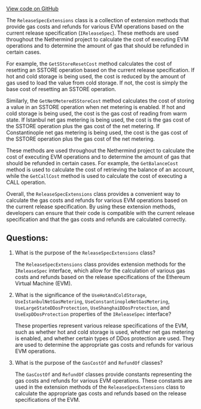 [View code on GitHub](https://github.com/nethermindeth/nethermind/Nethermind.Evm/ReleaseSpecExtensions.cs)

The `ReleaseSpecExtensions` class is a collection of extension methods that provide gas costs and refunds for various EVM operations based on the current release specification (`IReleaseSpec`). These methods are used throughout the Nethermind project to calculate the cost of executing EVM operations and to determine the amount of gas that should be refunded in certain cases.

For example, the `GetSStoreResetCost` method calculates the cost of resetting an SSTORE operation based on the current release specification. If hot and cold storage is being used, the cost is reduced by the amount of gas used to load the value from cold storage. If not, the cost is simply the base cost of resetting an SSTORE operation.

Similarly, the `GetNetMeteredSStoreCost` method calculates the cost of storing a value in an SSTORE operation when net metering is enabled. If hot and cold storage is being used, the cost is the gas cost of reading from warm state. If Istanbul net gas metering is being used, the cost is the gas cost of the SSTORE operation plus the gas cost of the net metering. If Constantinople net gas metering is being used, the cost is the gas cost of the SSTORE operation plus the gas cost of the net metering.

These methods are used throughout the Nethermind project to calculate the cost of executing EVM operations and to determine the amount of gas that should be refunded in certain cases. For example, the `GetBalanceCost` method is used to calculate the cost of retrieving the balance of an account, while the `GetCallCost` method is used to calculate the cost of executing a CALL operation.

Overall, the `ReleaseSpecExtensions` class provides a convenient way to calculate the gas costs and refunds for various EVM operations based on the current release specification. By using these extension methods, developers can ensure that their code is compatible with the current release specification and that the gas costs and refunds are calculated correctly.
## Questions: 
 1. What is the purpose of the `ReleaseSpecExtensions` class?
    
    The `ReleaseSpecExtensions` class provides extension methods for the `IReleaseSpec` interface, which allow for the calculation of various gas costs and refunds based on the release specifications of the Ethereum Virtual Machine (EVM).

2. What is the significance of the `UseHotAndColdStorage`, `UseIstanbulNetGasMetering`, `UseConstantinopleNetGasMetering`, `UseLargeStateDDosProtection`, `UseShanghaiDDosProtection`, and `UseExpDDosProtection` properties of the `IReleaseSpec` interface?
    
    These properties represent various release specifications of the EVM, such as whether hot and cold storage is used, whether net gas metering is enabled, and whether certain types of DDos protection are used. They are used to determine the appropriate gas costs and refunds for various EVM operations.

3. What is the purpose of the `GasCostOf` and `RefundOf` classes?
    
    The `GasCostOf` and `RefundOf` classes provide constants representing the gas costs and refunds for various EVM operations. These constants are used in the extension methods of the `ReleaseSpecExtensions` class to calculate the appropriate gas costs and refunds based on the release specifications of the EVM.